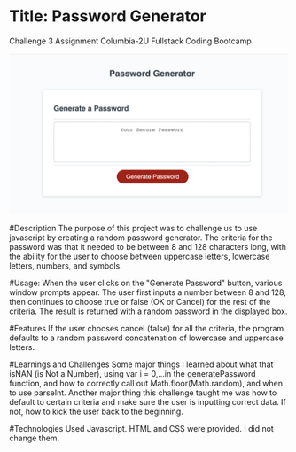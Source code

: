 # Title: Password Generator
Challenge 3 Assignment
Columbia-2U Fullstack Coding Bootcamp

![App Main Image](./Develop/Images/Screenshot%20of%20App.png)

#Description
The purpose of this project was to challenge us to use javascript by creating a random password generator. 
The criteria for the password was that it needed to be between 8 and 128 characters long, with the ability for the user to choose between uppercase letters, lowercase letters, numbers, and symbols. 

#Usage:
When the user clicks on the "Generate Password" button, various window prompts appear. The user first inputs a number between 8 and 128, then continues to choose true or false (OK or Cancel) for the rest of the criteria. 
The result is returned with a random password in the displayed box. 

#Features
If the user chooses cancel (false) for all the criteria, the program defaults to a random password concatenation of lowercase and uppercase letters. 

#Learnings and Challenges
Some major things I learned about what that isNAN (is Not a Number), using var i = 0,...in the generatePassword function, and how to correctly call out Math.floor(Math.random), and when to use parseInt. Another major thing this challenge taught me was how to default to certain criteria and make sure the user is inputting correct data. If not, how to kick the user back to the beginning.

#Technologies Used
Javascript. HTML and CSS were provided. I did not change them. 